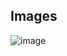 ## Images

![image](https://github.com/user-attachments/assets/a080fca0-4c0e-4719-bc27-fd777e7ba2f2)
